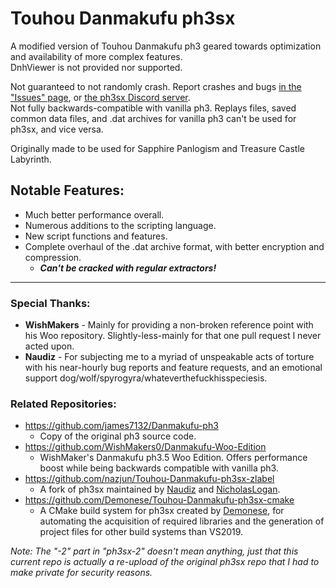 # Touhou Danmakufu ph3sx

A modified version of Touhou Danmakufu ph3 geared towards optimization and availability of more complex features.<br>
DnhViewer is not provided nor supported.

Not guaranteed to not randomly crash. Report crashes and bugs [in the "Issues" page](https://github.com/Natashi/Touhou-Danmakufu-ph3sx-2/issues), or [the ph3sx Discord server](https://discord.gg/f9KFujKGEx).<br>
Not fully backwards-compatible with vanilla ph3. Replays files, saved common data files, and .dat archives for vanilla ph3 can't be used for ph3sx, and vice versa.

Originally made to be used for Sapphire Panlogism and Treasure Castle Labyrinth.

## Notable Features:
- Much better performance overall.
- Numerous additions to the scripting language.
- New script functions and features.
- Complete overhaul of the .dat archive format, with better encryption and compression.
  - ***Can't be cracked with regular extractors!***

------------------------------------

### Special Thanks:
- **WishMakers** - Mainly for providing a non-broken reference point with his Woo repository. Slightly-less-mainly for that one pull request I never acted upon.
- **Naudiz** - For subjecting me to a myriad of unspeakable acts of torture with his near-hourly bug reports and feature requests, and an emotional support dog/wolf/spyrogyra/whateverthefuckhisspeciesis.

### Related Repositories:
- <https://github.com/james7132/Danmakufu-ph3>
  - Copy of the original ph3 source code.
- <https://github.com/WishMakers0/Danmakufu-Woo-Edition>
  - WishMaker's Danmakufu ph3.5 Woo Edition. Offers performance boost while being backwards compatible with vanilla ph3.
- <https://github.com/nazjun/Touhou-Danmakufu-ph3sx-zlabel>
  - A fork of ph3sx maintained by [Naudiz](https://github.com/nazjun) and [NicholasLogan](https://github.com/NicholasLogan).
- <https://github.com/Demonese/Touhou-Danmakufu-ph3sx-cmake>
  - A CMake build system for ph3sx created by [Demonese](https://github.com/Demonese), for automating the acquisition of required libraries and the generation of project files for other build systems than VS2019.

*Note: The "-2" part in "ph3sx-2" doesn't mean anything, just that this current repo is actually a re-upload of the original ph3sx repo that I had to make private for security reasons.*
